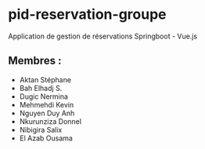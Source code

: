 # pid-reservation-groupe 
Application de gestion de réservations Springboot - Vue.js

## Membres :

- Aktan Stéphane
- Bah Elhadj S.
- Dugic Nermina
- Mehmehdi Kevin
- Nguyen Duy Anh
- Nkurunziza Donnel
- Nibigira Salix
- El Azab Ousama
